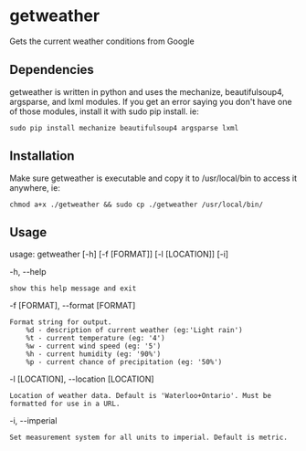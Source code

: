 getweather
==========

Gets the current weather conditions from Google

Dependencies
------------
getweather is written in python and uses the mechanize, beautifulsoup4, argsparse, and lxml modules.
If you get an error saying you don't have one of those modules, install it with sudo pip install. ie:

	sudo pip install mechanize beautifulsoup4 argsparse lxml

Installation
------------
Make sure getweather is executable and copy it to /usr/local/bin to access it anywhere, ie:
	
	chmod a+x ./getweather && sudo cp ./getweather /usr/local/bin/

Usage
-----
usage: getweather [-h] [-f [FORMAT]] [-l [LOCATION]] [-i]

  -h, --help
  
  	show this help message and exit
  
  -f [FORMAT], --format [FORMAT]
  	
  	Format string for output.
        %d - description of current weather (eg:'Light rain')
        %t - current temperature (eg: '4')
        %w - current wind speed (eg: '5')
        %h - current humidity (eg: '90%')
        %p - current chance of precipitation (eg: '50%')
                            
  -l [LOCATION], --location [LOCATION]
  	
  	Location of weather data. Default is 'Waterloo+Ontario'. Must be formatted for use in a URL.
  	
  -i, --imperial
  
  	Set measurement system for all units to imperial. Default is metric.
